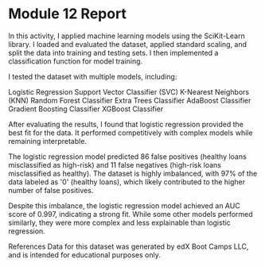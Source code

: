 # Module 12 Report 

In this activity, I applied machine learning models using the SciKit-Learn library. I loaded and evaluated the dataset, applied standard scaling, and split the data into training and testing sets. I then implemented a classification function for model training.

I tested the dataset with multiple models, including:

Logistic Regression Support Vector Classifier (SVC) K-Nearest Neighbors (KNN) Random Forest Classifier Extra Trees Classifier AdaBoost Classifier Gradient Boosting Classifier XGBoost Classifier

After evaluating the results, I found that logistic regression provided the best fit for the data. It performed competitively with complex models while remaining interpretable.

The logistic regression model predicted 86 false positives (healthy loans misclassified as high-risk) and 11 false negatives (high-risk loans misclassified as healthy). The dataset is highly imbalanced, with 97% of the data labeled as '0' (healthy loans), which likely contributed to the higher number of false positives.

Despite this imbalance, the logistic regression model achieved an AUC score of 0.997, indicating a strong fit. While some other models performed similarly, they were more complex and less explainable than logistic regression.

References Data for this dataset was generated by edX Boot Camps LLC, and is intended for educational purposes only.